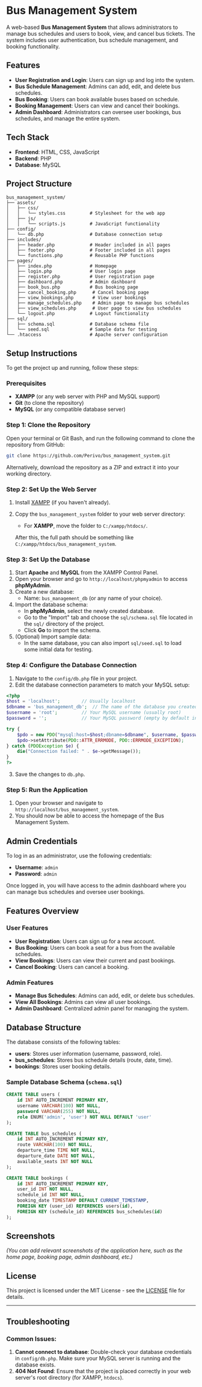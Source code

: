 

# Bus Management System

A web-based **Bus Management System** that allows administrators to manage bus schedules and users to book, view, and cancel bus tickets. The system includes user authentication, bus schedule management, and booking functionality.

## Features

- **User Registration and Login**: Users can sign up and log into the system.
- **Bus Schedule Management**: Admins can add, edit, and delete bus schedules.
- **Bus Booking**: Users can book available buses based on schedule.
- **Booking Management**: Users can view and cancel their bookings.
- **Admin Dashboard**: Administrators can oversee user bookings, bus schedules, and manage the entire system.

## Tech Stack

- **Frontend**: HTML, CSS, JavaScript
- **Backend**: PHP
- **Database**: MySQL

## Project Structure

```plaintext
bus_management_system/
├── assets/
│   ├── css/
│   │   └── styles.css         # Stylesheet for the web app
│   ├── js/
│   │   └── scripts.js         # JavaScript functionality
├── config/
│   └── db.php                 # Database connection setup
├── includes/
│   ├── header.php             # Header included in all pages
│   ├── footer.php             # Footer included in all pages
│   └── functions.php          # Reusable PHP functions
├── pages/
│   ├── index.php              # Homepage
│   ├── login.php              # User login page
│   ├── register.php           # User registration page
│   ├── dashboard.php          # Admin dashboard
│   ├── book_bus.php           # Bus booking page
│   ├── cancel_booking.php      # Cancel booking page
│   ├── view_bookings.php       # View user bookings
│   ├── manage_schedules.php    # Admin page to manage bus schedules
│   ├── view_schedules.php      # User page to view bus schedules
│   └── logout.php             # Logout functionality
├── sql/
│   ├── schema.sql             # Database schema file
│   └── seed.sql               # Sample data for testing
└── .htaccess                  # Apache server configuration
```

## Setup Instructions

To get the project up and running, follow these steps:

### Prerequisites

- **XAMPP** (or any web server with PHP and MySQL support)
- **Git** (to clone the repository)
- **MySQL** (or any compatible database server)

### Step 1: Clone the Repository

Open your terminal or Git Bash, and run the following command to clone the repository from GitHub:

```bash
git clone https://github.com/Perivo/bus_management_system.git
```

Alternatively, download the repository as a ZIP and extract it into your working directory.

### Step 2: Set Up the Web Server

1. Install [XAMPP](https://www.apachefriends.org/index.html) (if you haven't already).
2. Copy the `bus_management_system` folder to your web server directory:
   - For **XAMPP**, move the folder to `C:/xampp/htdocs/`.
   
   After this, the full path should be something like `C:/xampp/htdocs/bus_management_system`.

### Step 3: Set Up the Database

1. Start **Apache** and **MySQL** from the XAMPP Control Panel.
2. Open your browser and go to `http://localhost/phpmyadmin` to access **phpMyAdmin**.
3. Create a new database:
   - Name: `bus_management_db` (or any name of your choice).
4. Import the database schema:
   - In **phpMyAdmin**, select the newly created database.
   - Go to the "Import" tab and choose the `sql/schema.sql` file located in the `sql/` directory of the project.
   - Click **Go** to import the schema.
5. (Optional) Import sample data:
   - In the same database, you can also import `sql/seed.sql` to load some initial data for testing.

### Step 4: Configure the Database Connection

1. Navigate to the `config/db.php` file in your project.
2. Edit the database connection parameters to match your MySQL setup:

```php
<?php
$host = 'localhost';        // Usually localhost
$dbname = 'bus_management_db';  // The name of the database you created
$username = 'root';         // Your MySQL username (usually root)
$password = '';             // Your MySQL password (empty by default in XAMPP)

try {
    $pdo = new PDO("mysql:host=$host;dbname=$dbname", $username, $password);
    $pdo->setAttribute(PDO::ATTR_ERRMODE, PDO::ERRMODE_EXCEPTION);
} catch (PDOException $e) {
    die("Connection failed: " . $e->getMessage());
}
?>
```

3. Save the changes to `db.php`.

### Step 5: Run the Application

1. Open your browser and navigate to `http://localhost/bus_management_system`.
2. You should now be able to access the homepage of the Bus Management System.

## Admin Credentials

To log in as an administrator, use the following credentials:

- **Username**: `admin`
- **Password**: `admin`

Once logged in, you will have access to the admin dashboard where you can manage bus schedules and oversee user bookings.

## Features Overview

### User Features

- **User Registration**: Users can sign up for a new account.
- **Bus Booking**: Users can book a seat for a bus from the available schedules.
- **View Bookings**: Users can view their current and past bookings.
- **Cancel Booking**: Users can cancel a booking.

### Admin Features

- **Manage Bus Schedules**: Admins can add, edit, or delete bus schedules.
- **View All Bookings**: Admins can view all user bookings.
- **Admin Dashboard**: Centralized admin panel for managing the system.

## Database Structure

The database consists of the following tables:

- **users**: Stores user information (username, password, role).
- **bus_schedules**: Stores bus schedule details (route, date, time).
- **bookings**: Stores user booking details.

### Sample Database Schema (`schema.sql`)

```sql
CREATE TABLE users (
    id INT AUTO_INCREMENT PRIMARY KEY,
    username VARCHAR(100) NOT NULL,
    password VARCHAR(255) NOT NULL,
    role ENUM('admin', 'user') NOT NULL DEFAULT 'user'
);

CREATE TABLE bus_schedules (
    id INT AUTO_INCREMENT PRIMARY KEY,
    route VARCHAR(100) NOT NULL,
    departure_time TIME NOT NULL,
    departure_date DATE NOT NULL,
    available_seats INT NOT NULL
);

CREATE TABLE bookings (
    id INT AUTO_INCREMENT PRIMARY KEY,
    user_id INT NOT NULL,
    schedule_id INT NOT NULL,
    booking_date TIMESTAMP DEFAULT CURRENT_TIMESTAMP,
    FOREIGN KEY (user_id) REFERENCES users(id),
    FOREIGN KEY (schedule_id) REFERENCES bus_schedules(id)
);
```

## Screenshots

*(You can add relevant screenshots of the application here, such as the home page, booking page, admin dashboard, etc.)*

## License

This project is licensed under the MIT License - see the [LICENSE](LICENSE) file for details.

---

## Troubleshooting

### Common Issues:

1. **Cannot connect to database**: Double-check your database credentials in `config/db.php`. Make sure your MySQL server is running and the database exists.
2. **404 Not Found**: Ensure that the project is placed correctly in your web server's root directory (for XAMPP, `htdocs`).
